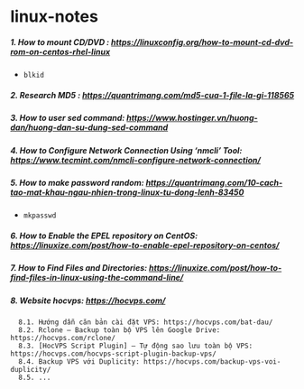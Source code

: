 # linux-notes
##### 1. How to mount CD/DVD : https://linuxconfig.org/how-to-mount-cd-dvd-rom-on-centos-rhel-linux
  - `blkid`
##### 2. Research MD5 : https://quantrimang.com/md5-cua-1-file-la-gi-118565
##### 3. How to user sed command: https://www.hostinger.vn/huong-dan/huong-dan-su-dung-sed-command
##### 4. How to Configure Network Connection Using ‘nmcli’ Tool: https://www.tecmint.com/nmcli-configure-network-connection/
##### 5. How to make password random: https://quantrimang.com/10-cach-tao-mat-khau-ngau-nhien-trong-linux-tu-dong-lenh-83450
  - `mkpasswd`
##### 6. How to Enable the EPEL repository on CentOS: https://linuxize.com/post/how-to-enable-epel-repository-on-centos/
##### 7. How to Find Files and Directories: https://linuxize.com/post/how-to-find-files-in-linux-using-the-command-line/
##### 8. Website hocvps: https://hocvps.com/
      8.1. Hướng dẫn căn bản cài đặt VPS: https://hocvps.com/bat-dau/
      8.2. Rclone – Backup toàn bộ VPS lên Google Drive: https://hocvps.com/rclone/
      8.3. [HocVPS Script Plugin] – Tự động sao lưu toàn bộ VPS: https://hocvps.com/hocvps-script-plugin-backup-vps/
      8.4. Backup VPS với Duplicity: https://hocvps.com/backup-vps-voi-duplicity/
      8.5. ...
      
